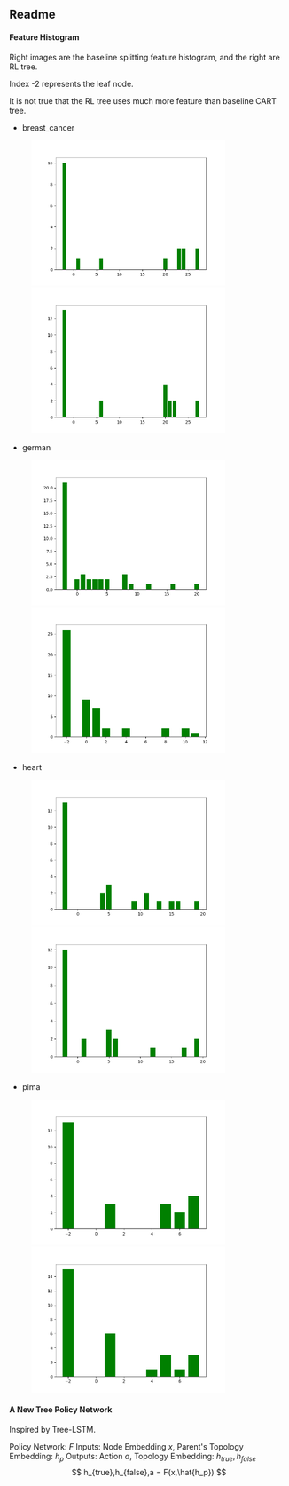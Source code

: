 ## Readme

#### Feature Histogram

Right images are the baseline splitting feature histogram, and the right are RL tree.

Index -2 represents the leaf node.

It is not true that the RL tree uses much more feature than baseline CART tree.

* breast_cancer

<figure class="half">
    <img src="./histogram/breast_cancer.png" figcaption="Baseline" width="350" >
    <img src="./histogram_RL/breast_cancer.png" figcaption="RL" width="350" >
</figure>

* german

<figure class="half">
    <img src="./histogram/german.png" title="Baseline" width="350" >
    <img src="./histogram_RL/german.png" title="RL" width="350" >
</figure>

* heart

<figure class="half">
    <img src="./histogram/heart.png" title="Baseline" width="350" >
    <img src="./histogram_RL/heart.png" title="RL" width="350" >
</figure>

* pima

<figure class="half">
    <img src="./histogram/pima.png" title="Baseline" width="350" >
    <img src="./histogram_RL/pima.png" title="RL" width="350" >
</figure>

#### A New Tree Policy Network

Inspired by Tree-LSTM.

Policy Network: $F$
Inputs: Node Embedding $x$, Parent's Topology Embedding: $h_p$
Outputs: Action $a$, Topology Embedding: $h_{true},h_{false}$
$$
h_{true},h_{false},a = F(x,\hat{h_p})
$$
